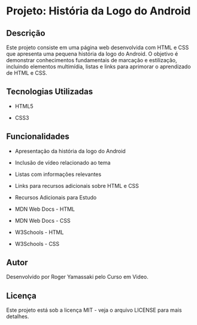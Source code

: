 # Projeto: História da Logo do Android

## Descrição

Este projeto consiste em uma página web desenvolvida com HTML e CSS que apresenta uma pequena história da logo do Android. O objetivo é demonstrar conhecimentos fundamentais de marcação e estilização, incluindo elementos multimídia, listas e links para aprimorar o aprendizado de HTML e CSS.

## Tecnologias Utilizadas

- HTML5

- CSS3

## Funcionalidades

- Apresentação da história da logo do Android

- Inclusão de vídeo relacionado ao tema

- Listas com informações relevantes

- Links para recursos adicionais sobre HTML e CSS

- Recursos Adicionais para Estudo

- MDN Web Docs - HTML

- MDN Web Docs - CSS

- W3Schools - HTML

- W3Schools - CSS

## Autor

Desenvolvido por Roger Yamassaki pelo Curso em Video.

## Licença

Este projeto está sob a licença MIT - veja o arquivo LICENSE para mais detalhes.



